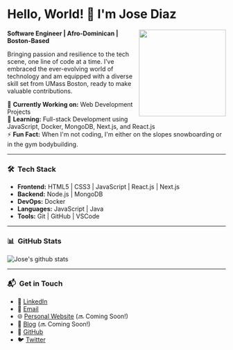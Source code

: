 # Hello, World! 👋 I'm Jose Diaz

<img align='right' src='https://media.giphy.com/media/SWoSkN6DxTszqIKEqv/giphy.gif' width='200"'>  

**Software Engineer | Afro-Dominican | Boston-Based**  

Bringing passion and resilience to the tech scene, one line of code at a time. I’ve embraced the ever-evolving world of technology and am equipped with a diverse skill set from UMass Boston, ready to make valuable contributions.

🔭 **Currently Working on:** Web Development Projects  
🌱 **Learning:** Full-stack Development using JavaScript, Docker, MongoDB, Next.js, and React.js  
⚡ **Fun Fact:** When I'm not coding, I'm either on the slopes snowboarding or in the gym bodybuilding.

---

### 🛠 &nbsp;Tech Stack

- **Frontend:** HTML5 | CSS3 | JavaScript | React.js | Next.js
- **Backend:** Node.js | MongoDB  
- **DevOps:** Docker
- **Languages:** JavaScript | Java  
- **Tools:** Git | GitHub | VSCode

---

### 📊 &nbsp;GitHub Stats

![Jose's github stats](https://github-readme-stats.vercel.app/api?username=JoseDiazCodes&show_icons=true&theme=radical)

---

### 📬 &nbsp;Get in Touch

- 💼 [LinkedIn](https://linkedin.com/josediazdev)
- 📧 [Email](mailto:josediazjr.og@gmail.com)
- 🌐 [Personal Website](https://josediazdev.com) (🔜 Coming Soon!)
- 📝 [Blog](YOUR_BLOG_LINK) (🔜 Coming Soon!)
- 🚀 [GitHub](https://github.com/JoseDiazCodes)
- 🐦 [Twitter](https://twitter.com/HozayDev)


